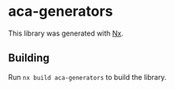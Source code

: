# aca-generators

This library was generated with [Nx](https://nx.dev).

## Building

Run `nx build aca-generators` to build the library.
